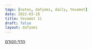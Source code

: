 ```yaml
---
tags: [notes, dafyomi, daily, Yevamot] 
date: 2022-03-18
title: Yevamot 11
draft: false
layout: dafyomi
---
```


[הדף הקודם](../2022-03-17)

## 
 

